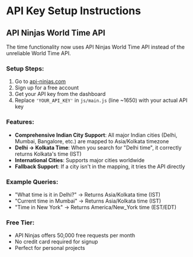 # API Key Setup Instructions

## API Ninjas World Time API

The time functionality now uses API Ninjas World Time API instead of the unreliable World Time API.

### Setup Steps:

1. Go to [api-ninjas.com](https://api-ninjas.com)
2. Sign up for a free account
3. Get your API key from the dashboard
4. Replace `'YOUR_API_KEY'` in `js/main.js` (line ~1650) with your actual API key

### Features:

- **Comprehensive Indian City Support**: All major Indian cities (Delhi, Mumbai, Bangalore, etc.) are mapped to Asia/Kolkata timezone
- **Delhi → Kolkata Time**: When you search for "Delhi time", it correctly returns Kolkata's time (IST)
- **International Cities**: Supports major cities worldwide
- **Fallback Support**: If a city isn't in the mapping, it tries the API directly

### Example Queries:
- "What time is it in Delhi?" → Returns Asia/Kolkata time (IST)
- "Current time in Mumbai" → Returns Asia/Kolkata time (IST)
- "Time in New York" → Returns America/New_York time (EST/EDT)

### Free Tier:
- API Ninjas offers 50,000 free requests per month
- No credit card required for signup
- Perfect for personal projects